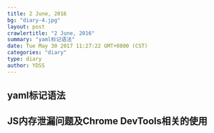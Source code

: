```yaml
---
title: 2 June, 2016
bg: "diary-4.jpg"
layout: post
crawlertitle: "2 June, 2016"
summary: "yaml标记语法"
date: Tue May 30 2017 11:27:22 GMT+0800 (CST)
categories: "diary"
type: diary
author: YDSS
---
```


## yaml标记语法

## JS内存泄漏问题及Chrome DevTools相关的使用
